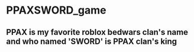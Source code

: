 # PPAXSWORD_game
## PPAX is my favorite roblox bedwars clan's name and who named 'SWORD' is PPAX clan's king
